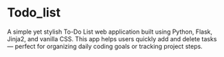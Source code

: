# Todo_list
A simple yet stylish To-Do List web application built using Python, Flask, Jinja2, and vanilla CSS. This app helps users quickly add and delete tasks — perfect for organizing daily coding goals or tracking project steps.
